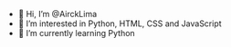 - 👋 Hi, I’m @AirckLima
- 👀 I’m interested in Python, HTML, CSS and JavaScript
- 🌱 I’m currently learning Python

<!---
AirckLima/AirckLima is a ✨ special ✨ repository because its `README.md` (this file) appears on your GitHub profile.
You can click the Preview link to take a look at your changes.
--->
